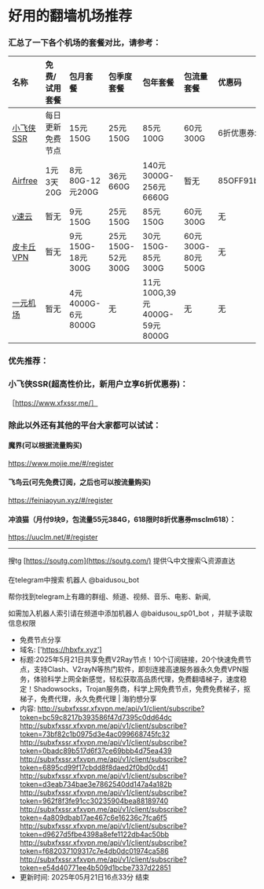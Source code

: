 # 好用的翻墙机场推荐
### 汇总了一下各个机场的套餐对比，请参考：
| 名称 | 免费/试用套餐 | 包月套餐 | 包季度套餐 | 包年套餐 | 包流量套餐 | 优惠码 |
| :----- | :----- | :----- | :----- | :----- | :----- | :-----|
| [小飞侠SSR](https://www.xfxssr.me/) | 每日更新免费节点 | 15元150G | 25元150G | 85元100G | 60元300G | 6折优惠券xfxssr1 |
| [Airfree](https://airfree.space/auth/register) | 1元3天20G | 8元80G-12元200G | 36元660G | 140元3000G-256元6660G | 暂无 | 85OFF91b22a25 |
| [v速云](https://www.xfxssr.me/) | 暂无 | 9元150G | 25元150G | 85元150G | 60元300G | 无 |
| [皮卡丘VPN](https://pkqjiasu.com/)                  | 暂无             | 9元150G-18元300G | 25元150G-52元300G | 30元150G-85元300G | 60元300G-80元500G | 无 |
| [一元机场](https://xn--4gq62f52gdss.com/#/register) | 暂无 | 4元4000G-6元8000G | 无 | 11元100G,39元4000G-59元8000G | 无 | 无 |


### 优先推荐：
### 小飞侠SSR(超高性价比，新用户立享6折优惠券)：
［https://www.xfxssr.me/］



### 除此以外还有其他的平台大家都可以试试：

#### 魔界(可以根据流量购买)
https://www.mojie.me/#/register
#### 飞鸟云(可先免费订阅，之后也可以按流量购买)
https://feiniaoyun.xyz/#/register
#### 冲浪猫（月付9块9，包流量55元384G，618限时8折优惠券msclm618）：
https://uuclm.net/#/register

---------------------------------------------------------------------------------------------------------------------------------

搜tg [https://soutg.com](https://soutg.com/) 提供🔍中文搜索🔍资源直达

在telegram中搜索 机器人 @baidusou_bot

帮你找到telegram上有趣的群组、频道、视频、音乐、电影、新闻,

如需加入机器人索引请在频道中添加机器人 @baidusou_sp01_bot ，并赋予读取信息权限

- 免费节点分享 
- 域名: ['https://hbxfx.xyz'] 
- 标题:2025年5月21日共享免费V2Ray节点！10个订阅链接，20个快速免费节点，支持Clash、V2rayN等热门软件，即刻连接高速服务器永久免费VPN服务，体验科学上网全新感觉，轻松获取高品质代理，免费翻墙梯子，速度稳定！Shadowsocks，Trojan服务商，科学上网免费节点，免费免费梯子，抠梯子，免费代理，永久免费代理  |  海豹想分享 
- 内容: 
http://subxfxssr.xfxvpn.me/api/v1/client/subscribe?token=bc59c8217b393586f47d7395c0dd64dc
http://subxfxssr.xfxvpn.me/api/v1/client/subscribe?token=73bf82c1b0975d3e4ac099668745fc32
http://subxfxssr.xfxvpn.me/api/v1/client/subscribe?token=0badc89b517d6f37ce69bbb4d75ea439
http://subxfxssr.xfxvpn.me/api/v1/client/subscribe?token=6895cd99f17cbdd8f8daed2f0bd0cd41
http://subxfxssr.xfxvpn.me/api/v1/client/subscribe?token=d3eab734bae3e7862540dd147a4a182b
http://subxfxssr.xfxvpn.me/api/v1/client/subscribe?token=962f8f3fe91cc30235904bea88189740
http://subxfxssr.xfxvpn.me/api/v1/client/subscribe?token=4a809dbab17ae467c6e16236c7fca6f5
http://subxfxssr.xfxvpn.me/api/v1/client/subscribe?token=d9627d5fbe4398a8efe1122db4ac50bb
http://subxfxssr.xfxvpn.me/api/v1/client/subscribe?token=f682037109317c7e4db0dc01974ca586
http://subxfxssr.xfxvpn.me/api/v1/client/subscribe?token=e54d40771ee4b509d1bcbe7337d22851 
- 更新时间: 2025年05月21日16点33分 
结束
